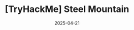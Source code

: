 ---
title: "[TryHackMe] Steel Mountain"
date: 2025-04-21
categories: ["2025", CTF, TryHackMe, Offensive Pentesting]
tags: [TryHackMe, enumeration, privilege escalation]
---
